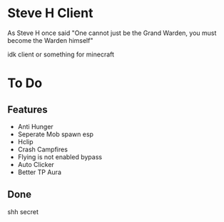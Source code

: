 # Steve H Client

As Steve H once said "One cannot just be the Grand Warden, you must become the Warden himself"

idk client or something for minecraft

# To Do

## Features
- Anti Hunger
- Seperate Mob spawn esp
- Hclip
- Crash Campfires
- Flying is not enabled bypass
- Auto Clicker 
- Better TP Aura
## Done
shh secret 
